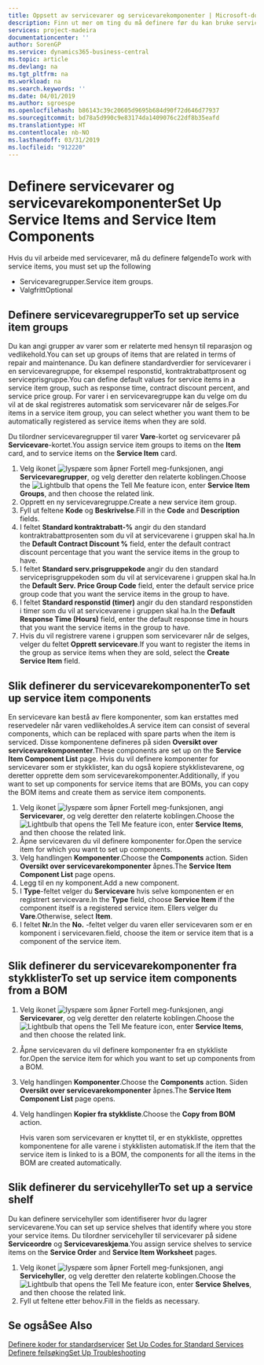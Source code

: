 ```yaml
---
title: Oppsett av servicevarer og servicevarekomponenter | Microsoft-dokumentasjon
description: Finn ut mer om ting du må definere før du kan bruke servicevarer, inkludert standardverdier som responstid, kontraktrabattprosent og serviceprisgruppe.
services: project-madeira
documentationcenter: ''
author: SorenGP
ms.service: dynamics365-business-central
ms.topic: article
ms.devlang: na
ms.tgt_pltfrm: na
ms.workload: na
ms.search.keywords: ''
ms.date: 04/01/2019
ms.author: sgroespe
ms.openlocfilehash: b86143c39c20605d9695b684d90f72d646d77937
ms.sourcegitcommit: bd78a5d990c9e83174da1409076c22df8b35eafd
ms.translationtype: HT
ms.contentlocale: nb-NO
ms.lasthandoff: 03/31/2019
ms.locfileid: "912220"
---
```

# <a name="set-up-service-items-and-service-item-components"></a><span data-ttu-id="3ac25-103">Definere servicevarer og servicevarekomponenter</span><span class="sxs-lookup"><span data-stu-id="3ac25-103">Set Up Service Items and Service Item Components</span></span>
<span data-ttu-id="3ac25-104">Hvis du vil arbeide med servicevarer, må du definere følgende</span><span class="sxs-lookup"><span data-stu-id="3ac25-104">To work with service items, you must set up the following</span></span>

* <span data-ttu-id="3ac25-105">Servicevaregrupper.</span><span class="sxs-lookup"><span data-stu-id="3ac25-105">Service item groups.</span></span>
* <span data-ttu-id="3ac25-106">Valgfritt</span><span class="sxs-lookup"><span data-stu-id="3ac25-106">Optional</span></span>

## <a name="to-set-up-service-item-groups"></a><span data-ttu-id="3ac25-107">Definere servicevaregrupper</span><span class="sxs-lookup"><span data-stu-id="3ac25-107">To set up service item groups</span></span>
<span data-ttu-id="3ac25-108">Du kan angi grupper av varer som er relaterte med hensyn til reparasjon og vedlikehold.</span><span class="sxs-lookup"><span data-stu-id="3ac25-108">You can set up groups of items that are related in terms of repair and maintenance.</span></span> <span data-ttu-id="3ac25-109">Du kan definere standardverdier for servicevarer i en servicevaregruppe, for eksempel responstid, kontraktrabattprosent og serviceprisgruppe.</span><span class="sxs-lookup"><span data-stu-id="3ac25-109">You can define default values for service items in a service item group, such as response time, contract discount percent, and service price group.</span></span> <span data-ttu-id="3ac25-110">For varer i en servicevaregruppe kan du velge om du vil at de skal registreres automatisk som servicevarer når de selges.</span><span class="sxs-lookup"><span data-stu-id="3ac25-110">For items in a service item group, you can select whether you want them to be automatically registered as service items when they are sold.</span></span>  

<span data-ttu-id="3ac25-111">Du tilordner servicevaregrupper til varer **Vare**-kortet og servicevarer på **Servicevare**-kortet.</span><span class="sxs-lookup"><span data-stu-id="3ac25-111">You assign service item groups to items on the **Item** card, and to service items on the **Service Item** card.</span></span>  

1. <span data-ttu-id="3ac25-112">Velg ikonet ![lyspære som åpner Fortell meg-funksjonen](media/ui-search/search_small.png "Fortell hva du vil gjøre"), angi **Servicevaregrupper**, og velg deretter den relaterte koblingen.</span><span class="sxs-lookup"><span data-stu-id="3ac25-112">Choose the ![Lightbulb that opens the Tell Me feature](media/ui-search/search_small.png "Tell me what you want to do") icon, enter **Service Item Groups**, and then choose the related link.</span></span>  
2. <span data-ttu-id="3ac25-113">Opprett en ny servicevaregruppe.</span><span class="sxs-lookup"><span data-stu-id="3ac25-113">Create a new service item group.</span></span>  
3. <span data-ttu-id="3ac25-114">Fyll ut feltene **Kode** og **Beskrivelse**.</span><span class="sxs-lookup"><span data-stu-id="3ac25-114">Fill in the **Code** and **Description** fields.</span></span>  
4. <span data-ttu-id="3ac25-115">I feltet **Standard kontraktrabatt-%** angir du den standard kontraktrabattprosenten som du vil at servicevarene i gruppen skal ha.</span><span class="sxs-lookup"><span data-stu-id="3ac25-115">In the **Default Contract Discount %** field, enter the default contract discount percentage that you want the service items in the group to have.</span></span>  
5. <span data-ttu-id="3ac25-116">I feltet **Standard serv.prisgruppekode** angir du den standard serviceprisgruppekoden som du vil at servicevarene i gruppen skal ha.</span><span class="sxs-lookup"><span data-stu-id="3ac25-116">In the **Default Serv. Price Group Code** field, enter the default service price group code that you want the service items in the group to have.</span></span>  
6. <span data-ttu-id="3ac25-117">I feltet **Standard responstid (timer)** angir du den standard responstiden i timer som du vil at servicevarene i gruppen skal ha.</span><span class="sxs-lookup"><span data-stu-id="3ac25-117">In the **Default Response Time (Hours)** field, enter the default response time in hours that you want the service items in the group to have.</span></span>  
7. <span data-ttu-id="3ac25-118">Hvis du vil registrere varene i gruppen som servicevarer når de selges, velger du feltet **Opprett servicevare**.</span><span class="sxs-lookup"><span data-stu-id="3ac25-118">If you want to register the items in the group as service items when they are sold, select the **Create Service Item** field.</span></span>  

## <a name="to-set-up-service-item-components"></a><span data-ttu-id="3ac25-119">Slik definerer du servicevarekomponenter</span><span class="sxs-lookup"><span data-stu-id="3ac25-119">To set up service item components</span></span>
<span data-ttu-id="3ac25-120">En servicevare kan bestå av flere komponenter, som kan erstattes med reservedeler når varen vedlikeholdes.</span><span class="sxs-lookup"><span data-stu-id="3ac25-120">A service item can consist of several components, which can be replaced with spare parts when the item is serviced.</span></span> <span data-ttu-id="3ac25-121">Disse komponentene defineres på siden **Oversikt over servicevarekomponenter**.</span><span class="sxs-lookup"><span data-stu-id="3ac25-121">These components are set up on the **Service Item Component List** page.</span></span> <span data-ttu-id="3ac25-122">Hvis du vil definere komponenter for servicevarer som er stykklister, kan du også kopiere stykklistevarene, og deretter opprette dem som servicevarekomponenter.</span><span class="sxs-lookup"><span data-stu-id="3ac25-122">Additionally, if you want to set up components for service items that are BOMs, you can copy the BOM items and create them as service item components.</span></span>

1. <span data-ttu-id="3ac25-123">Velg ikonet ![lyspære som åpner Fortell meg-funksjonen](media/ui-search/search_small.png "Fortell hva du vil gjøre"), angi **Servicevarer**, og velg deretter den relaterte koblingen.</span><span class="sxs-lookup"><span data-stu-id="3ac25-123">Choose the ![Lightbulb that opens the Tell Me feature](media/ui-search/search_small.png "Tell me what you want to do") icon, enter **Service Items**, and then choose the related link.</span></span>
2. <span data-ttu-id="3ac25-124">Åpne servicevaren du vil definere komponenter for.</span><span class="sxs-lookup"><span data-stu-id="3ac25-124">Open the service item for which you want to set up components.</span></span>  
3. <span data-ttu-id="3ac25-125">Velg handlingen **Komponenter**.</span><span class="sxs-lookup"><span data-stu-id="3ac25-125">Choose the **Components** action.</span></span> <span data-ttu-id="3ac25-126">Siden **Oversikt over servicevarekomponenter** åpnes.</span><span class="sxs-lookup"><span data-stu-id="3ac25-126">The **Service Item Component List** page opens.</span></span>  
4. <span data-ttu-id="3ac25-127">Legg til en ny komponent.</span><span class="sxs-lookup"><span data-stu-id="3ac25-127">Add a new component.</span></span>  
5. <span data-ttu-id="3ac25-128">I **Type**-feltet velger du **Servicevare** hvis selve komponenten er en registrert servicevare.</span><span class="sxs-lookup"><span data-stu-id="3ac25-128">In the **Type** field, choose **Service Item** if the component itself is a registered service item.</span></span> <span data-ttu-id="3ac25-129">Ellers velger du **Vare**.</span><span class="sxs-lookup"><span data-stu-id="3ac25-129">Otherwise, select **Item**.</span></span>  
6. <span data-ttu-id="3ac25-130">I feltet **Nr.**</span><span class="sxs-lookup"><span data-stu-id="3ac25-130">In the **No.**</span></span> <span data-ttu-id="3ac25-131">-feltet velger du varen eller servicevaren som er en komponent i servicevaren.</span><span class="sxs-lookup"><span data-stu-id="3ac25-131">field, choose the item or service item that is a component of the service item.</span></span>  

## <a name="to-set-up-service-item-components-from-a-bom"></a><span data-ttu-id="3ac25-132">Slik definerer du servicevarekomponenter fra stykklister</span><span class="sxs-lookup"><span data-stu-id="3ac25-132">To set up service item components from a BOM</span></span>
1.  <span data-ttu-id="3ac25-133">Velg ikonet ![lyspære som åpner Fortell meg-funksjonen](media/ui-search/search_small.png "Fortell hva du vil gjøre"), angi **Servicevarer**, og velg deretter den relaterte koblingen.</span><span class="sxs-lookup"><span data-stu-id="3ac25-133">Choose the ![Lightbulb that opens the Tell Me feature](media/ui-search/search_small.png "Tell me what you want to do") icon, enter **Service Items**, and then choose the related link.</span></span>  
2. <span data-ttu-id="3ac25-134">Åpne servicevaren du vil definere komponenter fra en stykkliste for.</span><span class="sxs-lookup"><span data-stu-id="3ac25-134">Open the service item for which you want to set up components from a BOM.</span></span>  
3. <span data-ttu-id="3ac25-135">Velg handlingen **Komponenter**.</span><span class="sxs-lookup"><span data-stu-id="3ac25-135">Choose the **Components** action.</span></span> <span data-ttu-id="3ac25-136">Siden **Oversikt over servicevarekomponenter** åpnes.</span><span class="sxs-lookup"><span data-stu-id="3ac25-136">The **Service Item Component List** page opens.</span></span>  
4. <span data-ttu-id="3ac25-137">Velg handlingen **Kopier fra stykkliste**.</span><span class="sxs-lookup"><span data-stu-id="3ac25-137">Choose the **Copy from BOM** action.</span></span>  

    <span data-ttu-id="3ac25-138">Hvis varen som servicevaren er knyttet til, er en stykkliste, opprettes komponentene for alle varene i stykklisten automatisk.</span><span class="sxs-lookup"><span data-stu-id="3ac25-138">If the item that the service item is linked to is a BOM, the components for all the items in the BOM are created automatically.</span></span>  

## <a name="to-set-up-a-service-shelf"></a><span data-ttu-id="3ac25-139">Slik definerer du servicehyller</span><span class="sxs-lookup"><span data-stu-id="3ac25-139">To set up a service shelf</span></span>
<span data-ttu-id="3ac25-140">Du kan definere servicehyller som identifiserer hvor du lagrer servicevarene.</span><span class="sxs-lookup"><span data-stu-id="3ac25-140">You can set up service shelves that identify where you store your service items.</span></span> <span data-ttu-id="3ac25-141">Du tilordner servicehyller til servicevarer på sidene **Serviceordre** og **Servicevareskjema**.</span><span class="sxs-lookup"><span data-stu-id="3ac25-141">You assign service shelves to service items on the **Service Order** and **Service Item Worksheet** pages.</span></span>  

1. <span data-ttu-id="3ac25-142">Velg ikonet ![lyspære som åpner Fortell meg-funksjonen](media/ui-search/search_small.png "Fortell hva du vil gjøre"), angi **Servicehyller**, og velg deretter den relaterte koblingen.</span><span class="sxs-lookup"><span data-stu-id="3ac25-142">Choose the ![Lightbulb that opens the Tell Me feature](media/ui-search/search_small.png "Tell me what you want to do") icon, enter **Service Shelves**, and then choose the related link.</span></span>
2. <span data-ttu-id="3ac25-143">Fyll ut feltene etter behov.</span><span class="sxs-lookup"><span data-stu-id="3ac25-143">Fill in the fields as necessary.</span></span>

## <a name="see-also"></a><span data-ttu-id="3ac25-144">Se også</span><span class="sxs-lookup"><span data-stu-id="3ac25-144">See Also</span></span>
<span data-ttu-id="3ac25-145">[Definere koder for standardservicer](service-how-setup-service-coding.md) </span><span class="sxs-lookup"><span data-stu-id="3ac25-145">[Set Up Codes for Standard Services](service-how-setup-service-coding.md) </span></span>  
[<span data-ttu-id="3ac25-146">Definere feilsøking</span><span class="sxs-lookup"><span data-stu-id="3ac25-146">Set Up Troubleshooting</span></span>](service-how-setup-troubleshooting.md)
